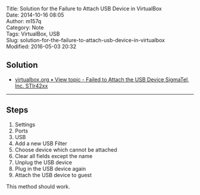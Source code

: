 Title: Solution for the Failure to Attach USB Device in VirtualBox  
Date: 2014-10-16 08:05  
Author: m157q  
Category: Note  
Tags: VirtualBox, USB  
Slug: solution-for-the-failure-to-attach-usb-device-in-virtualbox  
Modified: 2016-05-03 20:32  
  
  
## Solution  
  
+ [virtualbox.org • View topic - Failed to Attach the USB Device SigmaTel, Inc. STIr42xx](https://forums.virtualbox.org/viewtopic.php?t=10276)  
  
---  
  
## Steps  
  
1. Settings  
2. Ports  
3. USB  
4. Add a new USB Filter  
5. Choose device which cannot be attached  
6. Clear all fields except the name  
7. Unplug the USB device  
8. Plug in the USB device again  
9. Attach the USB device to guest  
  
This method should work.  
